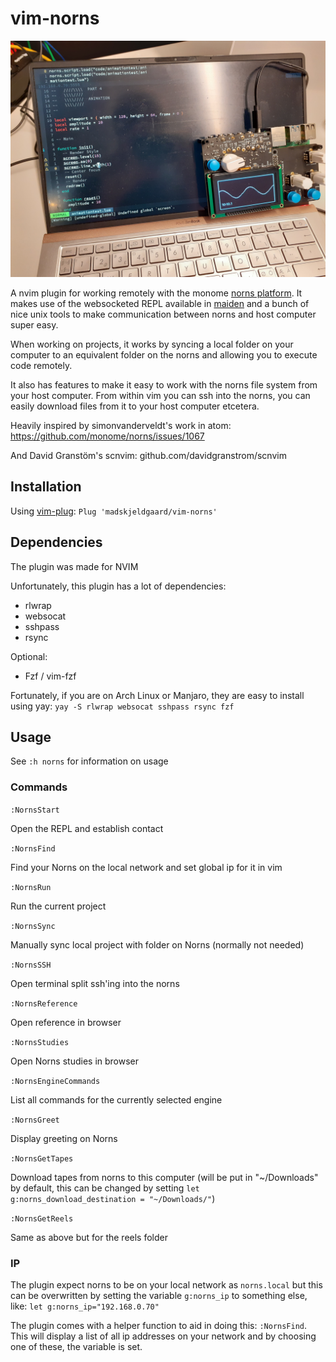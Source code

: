 # vim-norns
![norns in action](norns-in-action.jpg)

A nvim plugin for working remotely with the monome [norns platform](https://monome.org/docs/norns/). It makes use of the websocketed REPL available in [maiden](https://monome.org/docs/norns/maiden/) and a bunch of nice unix tools to make communication between norns and host computer super easy. 

When working on projects, it works by syncing a local folder on your computer to an equivalent folder on the norns and allowing you to execute code remotely.

It also has features to make it easy to work with the norns file system from your host computer. From within vim you can ssh into the norns, you can easily download files from it to your host computer etcetera.

Heavily inspired by  simonvanderveldt's work in atom:
https://github.com/monome/norns/issues/1067

And David Granstöm's scnvim:
github.com/davidgranstrom/scnvim

## Installation

Using [vim-plug](https://github.com/junegunn/vim-plug):
`Plug 'madskjeldgaard/vim-norns'`

## Dependencies
The plugin was made for NVIM

Unfortunately, this plugin has a lot of dependencies:

- rlwrap
- websocat
- sshpass
- rsync

Optional:
- Fzf / vim-fzf

Fortunately, if you are on Arch Linux or Manjaro, they are easy to install using yay: 
`yay -S rlwrap websocat sshpass rsync fzf`

## Usage
See `:h norns` for information on usage

### Commands
`:NornsStart` 	

Open the REPL and establish contact

`:NornsFind` 	

Find your Norns on the local network and set global ip for it in vim

`:NornsRun` 	

Run the current project

`:NornsSync` 	

Manually sync local project with folder on Norns (normally not needed)

`:NornsSSH` 	

Open terminal split ssh'ing into the norns

`:NornsReference` 	

Open reference in browser

`:NornsStudies` 	

Open Norns studies in browser

`:NornsEngineCommands` 	

List all commands for the currently selected engine

`:NornsGreet` 	

Display greeting on Norns

`:NornsGetTapes` 	

Download tapes from norns to this computer (will be put in "~/Downloads" by default, this can be changed by setting `let g:norns_download_destination = "~/Downloads/"`)

`:NornsGetReels` 	

Same as above but for the reels folder

### IP
The plugin expect norns to be on your local network as `norns.local` but this can be overwritten by setting the variable `g:norns_ip` to something else, like: `let g:norns_ip="192.168.0.70"`

The plugin comes with a helper function to aid in doing this: `:NornsFind`. This will display a list of all ip addresses on your network and by choosing one of these, the variable is set.
